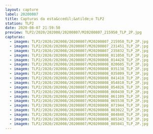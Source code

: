 ```yaml
---
layout: capture
label: 20200807
title: Capturas da esta&ccedil;&atilde;o TLP2
station: TLP2
date: 2020-08-07 21:59:50
preview: TLP2/2020/202008/20200807/M20200807_215950_TLP_2P.jpg
capturas:
  - imagem: TLP2/2020/202008/20200807/M20200807_215950_TLP_2P.jpg
  - imagem: TLP2/2020/202008/20200807/M20200807_231451_TLP_2P.jpg
  - imagem: TLP2/2020/202008/20200807/M20200807_235832_TLP_2P.jpg
  - imagem: TLP2/2020/202008/20200807/M20200808_011050_TLP_2P.jpg
  - imagem: TLP2/2020/202008/20200807/M20200808_014428_TLP_2P.jpg
  - imagem: TLP2/2020/202008/20200807/M20200808_020605_TLP_2P.jpg
  - imagem: TLP2/2020/202008/20200807/M20200808_035138_TLP_2P.jpg
  - imagem: TLP2/2020/202008/20200807/M20200808_035809_TLP_2P.jpg
  - imagem: TLP2/2020/202008/20200807/M20200808_041410_TLP_2P.jpg
  - imagem: TLP2/2020/202008/20200807/M20200808_054810_TLP_2P.jpg
  - imagem: TLP2/2020/202008/20200807/M20200808_054826_TLP_2P.jpg
  - imagem: TLP2/2020/202008/20200807/M20200808_060430_TLP_2P.jpg
  - imagem: TLP2/2020/202008/20200807/M20200808_061109_TLP_2P.jpg
  - imagem: TLP2/2020/202008/20200807/M20200808_065538_TLP_2P.jpg
  - imagem: TLP2/2020/202008/20200807/M20200808_071944_TLP_2P.jpg
  - imagem: TLP2/2020/202008/20200807/M20200808_083022_TLP_2P.jpg
  - imagem: TLP2/2020/202008/20200807/M20200808_084840_TLP_2P.jpg
  - imagem: TLP2/2020/202008/20200807/M20200808_085343_TLP_2P.jpg
  - imagem: TLP2/2020/202008/20200807/M20200808_085841_TLP_2P.jpg
---
```

